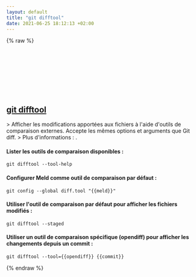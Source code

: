 ```yaml
---
layout: default
title: "git difftool"
date: 2021-06-25 18:12:13 +02:00
---
```

{% raw %}
<h2 id="git-difftool">
  <a href="/fr/common/git-difftool.html">git difftool</a> <a href="#git-difftool"><svg class="icon">
    <use href="/assets/images/unicode_sprite.svg#link" />
  </svg></a>
</h2>
> Afficher les modifications apportées aux fichiers à l'aide d'outils de comparaison externes. Accepte les mêmes options et arguments que Git diff.
> Plus d'informations : <https://git-scm.com/docs/git-difftool>.

#### Lister les outils de comparaison disponibles :
```shell
git difftool --tool-help
```
#### Configurer Meld comme outil de comparaison par défaut :
```shell
git config --global diff.tool "{{meld}}"
```
#### Utiliser l'outil de comparaison par défaut pour afficher les fichiers modifiés :
```shell
git difftool --staged
```
#### Utiliser un outil de comparaison spécifique (opendiff) pour afficher les changements depuis un commit :
```shell
git difftool --tool={{opendiff}} {{commit}}
```
{% endraw %}
